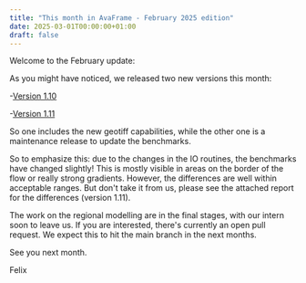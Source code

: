 ```yaml
---
title: "This month in AvaFrame - February 2025 edition"
date: 2025-03-01T00:00:00+01:00
draft: false
---
```


Welcome to the February update:

As you might have noticed, we released two new versions this month:

-[Version 1.10](https://github.com/avaframe/AvaFrame/releases/tag/1.10)

-[Version 1.11](https://github.com/avaframe/AvaFrame/releases/tag/1.11)

So one includes the new geotiff capabilities, while the other one is a maintenance release to update the benchmarks.

So to emphasize this: due to the changes in the IO routines, the benchmarks have changed slightly! This is mostly 
visible in areas on the border of the flow or really strong gradients. However, the differences are well within 
acceptable ranges. But don't take it from us, please see the attached report for the differences (version 1.11).

The work on the regional modelling are in the final stages, with our intern soon to leave us. If you are interested, 
there's currently an open pull request. We expect this to hit the main branch in the next months. 

See you next month. 

Felix



